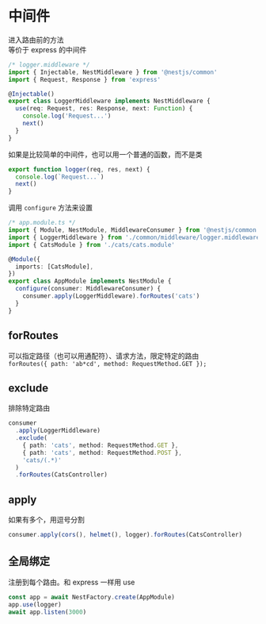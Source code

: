 # 中间件

进入路由前的方法  
等价于 express 的中间件

```ts
/* logger.middleware */
import { Injectable, NestMiddleware } from '@nestjs/common'
import { Request, Response } from 'express'

@Injectable()
export class LoggerMiddleware implements NestMiddleware {
  use(req: Request, res: Response, next: Function) {
    console.log('Request...')
    next()
  }
}
```

如果是比较简单的中间件，也可以用一个普通的函数，而不是类

```ts
export function logger(req, res, next) {
  console.log(`Request...`)
  next()
}
```

调用 `configure` 方法来设置

```ts
/* app.module.ts */
import { Module, NestModule, MiddlewareConsumer } from '@nestjs/common'
import { LoggerMiddleware } from './common/middleware/logger.middleware'
import { CatsModule } from './cats/cats.module'

@Module({
  imports: [CatsModule],
})
export class AppModule implements NestModule {
  configure(consumer: MiddlewareConsumer) {
    consumer.apply(LoggerMiddleware).forRoutes('cats')
  }
}
```

## forRoutes

可以指定路径（也可以用通配符）、请求方法，限定特定的路由  
`forRoutes({ path: 'ab*cd', method: RequestMethod.GET });`

## exclude

排除特定路由

```ts
consumer
  .apply(LoggerMiddleware)
  .exclude(
    { path: 'cats', method: RequestMethod.GET },
    { path: 'cats', method: RequestMethod.POST },
    'cats/(.*)'
  )
  .forRoutes(CatsController)
```

## apply

如果有多个，用逗号分割

```ts
consumer.apply(cors(), helmet(), logger).forRoutes(CatsController)
```

## 全局绑定

注册到每个路由。和 express 一样用 use

```ts
const app = await NestFactory.create(AppModule)
app.use(logger)
await app.listen(3000)
```
